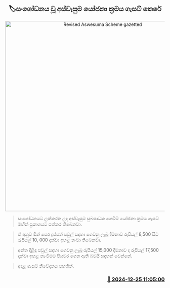 <p align='center'><b><h2 align='center' title='Revised Aswesuma Scheme gazetted'>🏷සංශෝධනය වූ අස්වැසුම යෝජනා ක්‍රමය ගැසට් කෙරේ</h2></b></p>
<p align='center'><img src='https://helakuru.sgp1.cdn.digitaloceanspaces.com/esana/images/lib/aswesuma-aswasuma-welfare.jpg' width='600' alt='Revised Aswesuma Scheme gazetted'></p>

> සංශෝධනයට ලක්කරන ලද අස්වැසුම සුබසාධක ගෙවීම් යෝජනා ක්‍රමය ගැසට් මඟින් ප්‍රකාශයට පත්කර තිබෙනවා.

> ඒ අනුව මින් පෙර දුප්පත් පවුල් සඳහා ගෙවනු ලැබූ දීමනාව රුපියල් 8‍,500 සිට රුපියල් 10, 000 දක්වා ඉහළ නංවා තිබෙනවා.

> අන්ත දිළිඳු පවුල් සඳහා ගෙවනු ලැබූ රුපියල් 15,000 දීමනාව ද රුපියල් 17,500 දක්වා ඉහළ නැංවීමට පියවර ගෙන ඇති බවයි සඳහන් වෙන්නේ.

> අදාළ ගැසට් නිවේදනය පහතින්.



<h3 align='right'><a href='https://www.helakuru.lk/esana/p/106125/'>📅 2024-12-25 11:05:00</a></h3>
